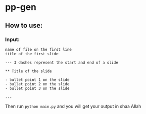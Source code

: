 # pp-gen

## How to use:

### Input:

```
name of file on the first line
title of the first slide

--- 3 dashes represent the start and end of a slide

** Title of the slide

- bullet point 1 on the slide
- bullet point 2 on the slide
- bullet point 3 on the slide

---
```


Then run ```python main.py``` and you will get your output in shaa Allah
